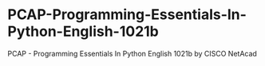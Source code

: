 # PCAP-Programming-Essentials-In-Python-English-1021b
PCAP - Programming Essentials In Python English 1021b by CISCO NetAcad

